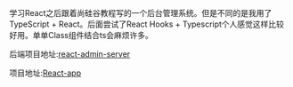 学习React之后跟着尚硅谷教程写的一个后台管理系统。但是不同的是我用了TypeScript + React。后面尝试了React Hooks + Typescript个人感觉这样比较好用。单单Class组件结合ts会麻烦许多。

后端项目地址:[react-admin-server](https://github.com/MFinnnne/react-admin-server)

项目地址:[React-app](http://http://159.75.128.32:8888)



